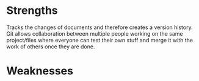 # Strengths
Tracks the changes of documents and therefore creates a version history.
Git allows collaboration between multiple people working on the same project/files where everyone can test their own stuff and merge it with the work of others once they are done.
# Weaknesses

